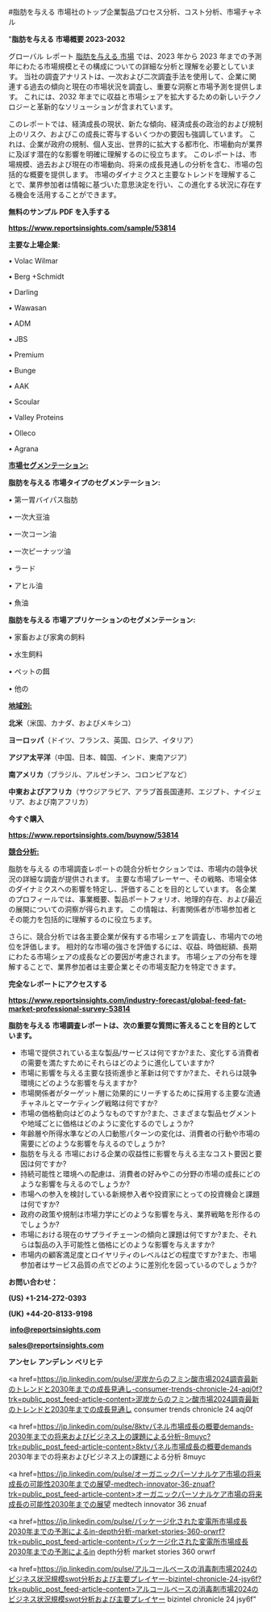 #脂肪を与える 市場社のトップ企業製品プロセス分析、コスト分析、市場チャネル

"<strong>脂肪を与える 市場概要 2023-2032</strong>

グローバル レポート <a href=https://www.reportsinsights.com/sample/53814>脂肪を与える 市場</a> では、2023 年から 2023 年までの予測年にわたる市場規模とその構成についての詳細な分析と理解を必要としています。 当社の調査アナリストは、一次および二次調査手法を使用して、企業に関連する過去の傾向と現在の市場状況を調査し、重要な洞察と市場予測を提供します。 これには、2032 年までに収益と市場シェアを拡大​​するための新しいテクノロジーと革新的なソリューションが含まれています。

このレポートでは、経済成長の現状、新たな傾向、経済成長の政治的および規制上のリスク、およびこの成長に寄与するいくつかの要因も強調しています。 これは、企業が政府の規制、個人支出、世界的に拡大する都市化、市場動向が業界に及ぼす潜在的な影響を明確に理解するのに役立ちます。 このレポートは、市場規模、過去および現在の市場動向、将来の成長見通しの分析を含む、市場の包括的な概要を提供します。 市場のダイナミクスと主要なトレンドを理解することで、業界参加者は情報に基づいた意思決定を行い、この進化する状況に存在する機会を活用することができます。

<strong><b>無料のサンプル PDF を入手する</b></strong>

<a href=https://www.reportsinsights.com/sample/53814><strong><u>https://www.reportsinsights.com/sample/53814</u></strong></a>

<strong>主要な上場企業:</strong>

• Volac Wilmar

• Berg +Schmidt

• Darling

• Wawasan

• ADM

• JBS

• Premium

• Bunge

• AAK

• Scoular

• Valley Proteins

• Olleco

• Agrana

<strong><u>市場セグメンテーション</u></strong><strong><u>:</u></strong>

<strong>脂肪を与える 市場タイプのセグメンテーション:</strong>

• 第一胃バイパス脂肪

• 一次大豆油

• 一次コーン油

• 一次ピーナッツ油

• ラード

• アヒル油

• 魚油

<strong>脂肪を与える 市場アプリケーションのセグメンテーション:</strong>

• 家畜および家禽の飼料

• 水生飼料

• ペットの餌

• 他の

<strong><u>地域別</u></strong><strong><u>:</u></strong>

<strong>北米</strong>（米国、カナダ、およびメキシコ）

<strong>ヨーロッパ</strong>（ドイツ、フランス、英国、ロシア、イタリア）

<strong>アジア太平洋</strong>（中国、日本、韓国、インド、東南アジア）

<strong>南アメリカ</strong>（ブラジル、アルゼンチン、コロンビアなど）

<strong>中東およびアフリカ</strong>（サウジアラビア、アラブ首長国連邦、エジプト、ナイジェリア、および南アフリカ）

<strong>今すぐ購入</strong>

<a href=https://www.reportsinsights.com/buynow/53814><strong><u>https://www.reportsinsights.com/buynow/53814</u></strong></a>

<strong><u>競合分析:</u></strong>

脂肪を与える の市場調査レポートの競合分析セクションでは、市場内の競争状況の詳細な調査が提供されます。 主要な市場プレーヤー、その戦略、市場全体のダイナミクスへの影響を特定し、評価することを目的としています。 各企業のプロフィールでは、事業概要、製品ポートフォリオ、地理的存在、および最近の展開についての洞察が得られます。 この情報は、利害関係者が市場参加者とその能力を包括的に理解するのに役立ちます。

さらに、競合分析では各主要企業が保有する市場シェアを調査し、市場内での地位を評価します。 相対的な市場の強さを評価するには、収益、時価総額、長期にわたる市場シェアの成長などの要因が考慮されます。 市場シェアの分布を理解することで、業界参加者は主要企業とその市場支配力を特定できます。

<strong>完全なレポートにアクセスする</strong>

<a href=https://www.reportsinsights.com/industry-forecast/global-feed-fat-market-professional-survey-53814><strong><u><b>https://www.reportsinsights.com/industry-forecast/global-feed-fat-market-professional-survey-53814</b></u></strong></a>

<strong><b>脂肪を与える 市場調査レポートは、次の重要な質問に答えることを目的としています。</b></strong>
<ul>
  <li>市場で提供されている主な製品/サービスは何ですか?また、変化する消費者の需要を満たすためにそれらはどのように進化していますか?</li>
  <li>市場に影響を与える主要な技術進歩と革新は何ですか?また、それらは競争環境にどのような影響を与えますか?</li>
  <li>市場関係者がターゲット層に効果的にリーチするために採用する主要な流通チャネルとマーケティング戦略は何ですか?</li>
  <li>市場の価格動向はどのようなものですか?また、さまざまな製品セグメントや地域ごとに価格はどのように変化するのでしょうか?</li>
  <li>年齢層や所得水準などの人口動態パターンの変化は、消費者の行動や市場の需要にどのような影響を与えるのでしょうか?</li>
  <li>脂肪を与える 市場における企業の収益性に影響を与える主なコスト要因と要因は何ですか?</li>
  <li>持続可能性と環境への配慮は、消費者の好みやこの分野の市場の成長にどのような影響を与えるのでしょうか?</li>
  <li>市場への参入を検討している新規参入者や投資家にとっての投資機会と課題は何ですか?</li>
  <li>政府の政策や規制は市場力学にどのような影響を与え、業界戦略を形作るのでしょうか?</li>
  <li>市場における現在のサプライチェーンの傾向と課題は何ですか?また、それらは製品の入手可能性と価格にどのような影響を与えますか?</li>
  <li>市場内の顧客満足度とロイヤリティのレベルはどの程度ですか?また、市場参加者はサービス品質の点でどのように差別化を図っているのでしょうか?</li>
</ul>
<strong>お問い合わせ：</strong>

<strong>(US) +1-214-272-0393</strong>

<strong>(UK) +44-20-8133-9198</strong>

<strong> </strong><a href=info@reportsinsights.com><strong><u>info@reportsinsights.com</u></strong></a>

<a href=sales@reportsinsights.com><strong><u>sales@reportsinsights.com</u></strong></a>

<strong>アンセレ アンデレン ベリヒテ</strong>

<a href=https://jp.linkedin.com/pulse/泥炭からのフミン酸市場2024調査最新のトレンドと2030年までの成長見通し-consumer-trends-chronicle-24-aqj0f?trk=public_post_feed-article-content>泥炭からのフミン酸市場2024調査最新のトレンドと2030年までの成長見通し consumer trends chronicle 24 aqj0f</a>

<a href=https://jp.linkedin.com/pulse/8ktvパネル市場成長の概要demands-2030年までの将来およびビジネス上の課題による分析-8muyc?trk=public_post_feed-article-content>8ktvパネル市場成長の概要demands 2030年までの将来およびビジネス上の課題による分析 8muyc</a>

<a href=https://jp.linkedin.com/pulse/オーガニックパーソナルケア市場の将来成長の可能性2030年までの展望-medtech-innovator-36-znuaf?trk=public_post_feed-article-content>オーガニックパーソナルケア市場の将来成長の可能性2030年までの展望 medtech innovator 36 znuaf</a>

<a href=https://jp.linkedin.com/pulse/パッケージ化された変電所市場成長2030年までの予測によるin-depth分析-market-stories-360-orwrf?trk=public_post_feed-article-content>パッケージ化された変電所市場成長2030年までの予測によるin depth分析 market stories 360 orwrf</a>

<a href=https://jp.linkedin.com/pulse/アルコールベースの消毒剤市場2024のビジネス状況規模swot分析および主要プレイヤー-bizintel-chronicle-24-jsy6f?trk=public_post_feed-article-content>アルコールベースの消毒剤市場2024のビジネス状況規模swot分析および主要プレイヤー bizintel chronicle 24 jsy6f</a>"
